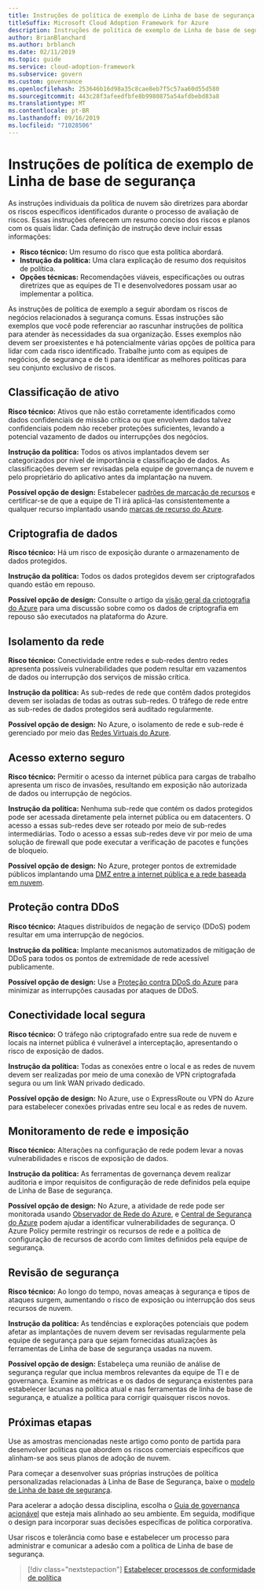```yaml
---
title: Instruções de política de exemplo de Linha de base de segurança
titleSuffix: Microsoft Cloud Adoption Framework for Azure
description: Instruções de política de exemplo de Linha de base de segurança
author: BrianBlanchard
ms.author: brblanch
ms.date: 02/11/2019
ms.topic: guide
ms.service: cloud-adoption-framework
ms.subservice: govern
ms.custom: governance
ms.openlocfilehash: 253646b16d98a35c8cae8eb7f5c57aa60d55d580
ms.sourcegitcommit: 443c28f3afeedfbfe8b9980875a54afdbebd83a8
ms.translationtype: MT
ms.contentlocale: pt-BR
ms.lasthandoff: 09/16/2019
ms.locfileid: "71028506"
---
```

# <a name="security-baseline-sample-policy-statements"></a>Instruções de política de exemplo de Linha de base de segurança

As instruções individuais da política de nuvem são diretrizes para abordar os riscos específicos identificados durante o processo de avaliação de riscos. Essas instruções oferecem um resumo conciso dos riscos e planos com os quais lidar. Cada definição de instrução deve incluir essas informações:

- **Risco técnico:** Um resumo do risco que esta política abordará.
- **Instrução da política:** Uma clara explicação de resumo dos requisitos de política.
- **Opções técnicas:** Recomendações viáveis, especificações ou outras diretrizes que as equipes de TI e desenvolvedores possam usar ao implementar a política.

As instruções de política de exemplo a seguir abordam os riscos de negócios relacionados à segurança comuns. Essas instruções são exemplos que você pode referenciar ao rascunhar instruções de política para atender às necessidades da sua organização. Esses exemplos não devem ser proexistentes e há potencialmente várias opções de política para lidar com cada risco identificado. Trabalhe junto com as equipes de negócios, de segurança e de ti para identificar as melhores políticas para seu conjunto exclusivo de riscos.

## <a name="asset-classification"></a>Classificação de ativo

**Risco técnico:** Ativos que não estão corretamente identificados como dados confidenciais de missão crítica ou que envolvem dados talvez confidenciais podem não receber proteções suficientes, levando a potencial vazamento de dados ou interrupções dos negócios.

**Instrução da política:** Todos os ativos implantados devem ser categorizados por nível de importância e classificação de dados. As classificações devem ser revisadas pela equipe de governança de nuvem e pelo proprietário do aplicativo antes da implantação na nuvem.

**Possível opção de design:** Estabelecer [padrões de marcação de recursos](../../decision-guides/resource-tagging/index.md) e certificar-se de que a equipe de TI irá aplicá-las consistentemente a qualquer recurso implantado usando [marcas de recurso do Azure](https://docs.microsoft.com/azure/azure-resource-manager/resource-group-using-tags).

## <a name="data-encryption"></a>Criptografia de dados

**Risco técnico:** Há um risco de exposição durante o armazenamento de dados protegidos.

**Instrução da política:** Todos os dados protegidos devem ser criptografados quando estão em repouso.

**Possível opção de design:** Consulte o artigo da [visão geral da criptografia do Azure](https://docs.microsoft.com/azure/security/security-azure-encryption-overview) para uma discussão sobre como os dados de criptografia em repouso são executados na plataforma do Azure.

## <a name="network-isolation"></a>Isolamento da rede

**Risco técnico:** Conectividade entre redes e sub-redes dentro redes apresenta possíveis vulnerabilidades que podem resultar em vazamentos de dados ou interrupção dos serviços de missão crítica.

**Instrução da política:** As sub-redes de rede que contêm dados protegidos devem ser isoladas de todas as outras sub-redes. O tráfego de rede entre as sub-redes de dados protegidos será auditado regularmente.

**Possível opção de design:** No Azure, o isolamento de rede e sub-rede é gerenciado por meio das [Redes Virtuais do Azure](https://docs.microsoft.com/azure/virtual-network/virtual-networks-overview).

## <a name="secure-external-access"></a>Acesso externo seguro

**Risco técnico:** Permitir o acesso da internet pública para cargas de trabalho apresenta um risco de invasões, resultando em exposição não autorizada de dados ou interrupção de negócios.

**Instrução da política:** Nenhuma sub-rede que contém os dados protegidos pode ser acessada diretamente pela internet pública ou em datacenters. O acesso a essas sub-redes deve ser roteado por meio de sub-redes intermediárias. Todo o acesso a essas sub-redes deve vir por meio de uma solução de firewall que pode executar a verificação de pacotes e funções de bloqueio.

**Possível opção de design:** No Azure, proteger pontos de extremidade públicos implantando uma [DMZ entre a internet pública e a rede baseada em nuvem](https://docs.microsoft.com/azure/architecture/reference-architectures/dmz/secure-vnet-dmz).

## <a name="ddos-protection"></a>Proteção contra DDoS

**Risco técnico:** Ataques distribuídos de negação de serviço (DDoS) podem resultar em uma interrupção de negócios.

**Instrução da política:** Implante mecanismos automatizados de mitigação de DDoS para todos os pontos de extremidade de rede acessível publicamente.

**Possível opção de design:** Use a [Proteção contra DDoS do Azure](https://docs.microsoft.com/azure/virtual-network/ddos-protection-overview) para minimizar as interrupções causadas por ataques de DDoS.

## <a name="secure-on-premises-connectivity"></a>Conectividade local segura

**Risco técnico:** O tráfego não criptografado entre sua rede de nuvem e locais na internet pública é vulnerável a interceptação, apresentando o risco de exposição de dados.

**Instrução da política:** Todas as conexões entre o local e as redes de nuvem devem ser realizadas por meio de uma conexão de VPN criptografada segura ou um link WAN privado dedicado.

**Possível opção de design:** No Azure, use o ExpressRoute ou VPN do Azure para estabelecer conexões privadas entre seu local e as redes de nuvem.

## <a name="network-monitoring-and-enforcement"></a>Monitoramento de rede e imposição

**Risco técnico:** Alterações na configuração de rede podem levar a novas vulnerabilidades e riscos de exposição de dados.

**Instrução da política:** As ferramentas de governança devem realizar auditoria e impor requisitos de configuração de rede definidos pela equipe de Linha de Base de segurança.

**Possível opção de design:** No Azure, a atividade de rede pode ser monitorada usando [Observador de Rede do Azure](https://docs.microsoft.com/azure/network-watcher/network-watcher-monitoring-overview), e [Central de Segurança do Azure](https://docs.microsoft.com/azure/security-center/security-center-network-recommendations) podem ajudar a identificar vulnerabilidades de segurança. O Azure Policy permite restringir os recursos de rede e a política de configuração de recursos de acordo com limites definidos pela equipe de segurança.

## <a name="security-review"></a>Revisão de segurança

**Risco técnico:** Ao longo do tempo, novas ameaças à segurança e tipos de ataques surgem, aumentando o risco de exposição ou interrupção dos seus recursos de nuvem.

**Instrução da política:** As tendências e explorações potenciais que podem afetar as implantações de nuvem devem ser revisadas regularmente pela equipe de segurança para que sejam fornecidas atualizações às ferramentas de Linha de base de segurança usadas na nuvem.

**Possível opção de design:** Estabeleça uma reunião de análise de segurança regular que inclua membros relevantes da equipe de TI e de governança. Examine as métricas e os dados de segurança existentes para estabelecer lacunas na política atual e nas ferramentas de linha de base de segurança, e atualize a política para corrigir quaisquer riscos novos.

## <a name="next-steps"></a>Próximas etapas

Use as amostras mencionadas neste artigo como ponto de partida para desenvolver políticas que abordem os riscos comerciais específicos que alinham-se aos seus planos de adoção de nuvem.

Para começar a desenvolver suas próprias instruções de política personalizadas relacionadas à Linha de Base de Segurança, baixe o [modelo de Linha de base de segurança](./template.md).

Para acelerar a adoção dessa disciplina, escolha o [Guia de governança acionável](../guides/index.md) que esteja mais alinhado ao seu ambiente. Em seguida, modifique o design para incorporar suas decisões específicas de política corporativa.

Usar riscos e tolerância como base e estabelecer um processo para administrar e comunicar a adesão com a política de Linha de base de segurança.

> [!div class="nextstepaction"]
> [Estabelecer processos de conformidade de política](./compliance-processes.md)
